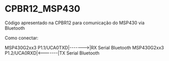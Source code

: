 # CPBR12_MSP430
Código apresentado na CPBR12 para comunicação do MSP430 via Bluetooth

Como conectar:

 MSP430G2xx3 P1.1/UCA0TXD|------->|RX Serial Bluetooth
 MSP430G2xx3 P1.2/UCA0RXD|<-------|TX Serial Bluetooth

